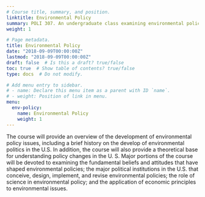 ```yaml
---
# Course title, summary, and position.
linktitle: Environmental Policy 
summary: POLI 307. An undergraduate class examining environmental policy in the US. 
weight: 1

# Page metadata.
title: Environmental Policy
date: "2018-09-09T00:00:00Z"
lastmod: "2018-09-09T00:00:00Z"
draft: false  # Is this a draft? true/false
toc: true  # Show table of contents? true/false
type: docs  # Do not modify.

# Add menu entry to sidebar.
# - name: Declare this menu item as a parent with ID `name`.
# - weight: Position of link in menu.
menu:
  env-policy:
    name: Environmental Policy
    weight: 1
---
```


The course will provide an overview of the development of environmental policy issues, including a brief history on the develop of environmental politics in the U.S. In addition, the course will also provide a theoretical base for understanding policy changes in the U. S. Major portions of the course will be devoted to examining the fundamental beliefs and attitudes that have shaped environmental policies; the major political institutions in the U.S. that conceive, design, implement, and revise environmental policies; the role of science in environmental policy; and the application of economic principles to environmental issues.

